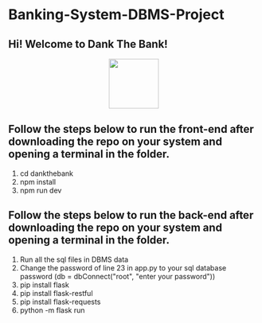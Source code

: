 # Banking-System-DBMS-Project

## Hi! Welcome to Dank The Bank!
<div id="header" align="center">
  <img src="https://drive.google.com/file/d/1JUFKxIrofBMUWLrxWlA3UkeOy7D_GQEJ/view?usp=sharing" width="100"/>
</div>

## Follow the steps below to run the front-end after downloading the repo on your system and opening a terminal in the folder.
1. cd dankthebank
2. npm install
3. npm run dev

## Follow the steps below to run the back-end after downloading the repo on your system and opening a terminal in the folder.
1. Run all the sql files in DBMS data
2. Change the password of line 23 in app.py to your sql database password (db = dbConnect("root", "enter your password"))
3. pip install flask
4. pip install flask-restful
5. pip install flask-requests
6. python -m flask run
